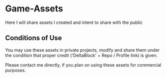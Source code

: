 # Game-Assets
Here I will share assets I created and intent to share with the public

## Conditions of Use
You may use these assets in private projects, modify and
share them under the condition that proper credit 
('DeltaBlock' + Repo / Profile link) is given.

Please contact me directly, if you plan on 
using these assets for commercial purposes.
